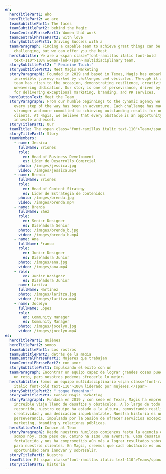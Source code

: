 ```yaml
---
en:
  heroTitlePart1: Who
  heroTitlePart2: we are
  teamSubtitlePart1: The faces
  teamSubtitlePart2: behind the Magic
  teamCentralPhrasePart1: Women that work
  teamCentralPhrasePart2: with love
  storySubtitlePart1: Driving Success with a
  teamParagraph: Finding a capable team to achieve great things can be quite
    challenging, but we can offer you the best.
  heroSubtitle: We are a <span class="font-ramillas italic font-bold
    text-110">100% women-led</span> multidisciplinary team.
  storySubtitlePart2: " Feminine Touch:"
  storySubtitlePart3: Meet Magis Marketing
  storyParagraph1: Founded in 2019 and based in Texas, Magis has embarked on an
    incredible journey marked by challenges and obstacles. Through it all, our
    team has risen to the occasion, demonstrating resilience, creativity, and
    unwavering dedication. Our story is one of perseverance, driven by a passion
    for delivering exceptional marketing, branding, and PR services.
  heroButtonText: Meet the Team
  storyParagraph2: From our humble beginnings to the dynamic agency we are today,
    every step of the way has been an adventure. Each challenge has made us
    stronger and more committed to achieving outstanding results for our
    clients. At Magis, we believe that every obstacle is an opportunity to
    innovate and excel.
  storyTitlePart1: Our
  teamTitle: The <span class="font-ramillas italic text-110">Team</span>
  storyTitlePart2: Story
  teamMembers:
    - name: Jessica
      fullName: Briones
      role:
        en: Head of Business Development
        es: Líder de Desarrollo Comercial
      photo: /images/jessica.jpg
      video: /images/jessica.mp4
    - name: Brenda
      fullName: Briones
      role:
        en: Head of Content Strategy
        es: Líder de Estrategia de Contenidos
      photo: /images/brenda.jpg
      video: /images/brenda.mp4
    - name: Brenda
      fullName: Báez
      role:
        en: Senior Designer
        es: Diseñadora Senior
      photo: /images/brenda_b.jpg
      video: /images/brenda_b.mp4
    - name: Ana
      fullName: Franco
      role:
        en: Junior Designer
        es: Diseñadora Junior
      photo: /images/ana.jpg
      video: /images/ana.mp4
    - role:
        en: Junior Designer
        es: Diseñadora Junior
      name: Laritza
      fullName: Martínez
      photo: /images/laritza.jpg
      video: /images/laritza.mp4
    - name: Jocelyn
      fullName: López
      role:
        en: Community Manager
        es: Community Manager
      photo: /images/jocelyn.jpg
      video: /images/jocelyn.mp4
es:
  heroTitlePart1: Quiénes
  heroTitlePart2: somos
  teamSubtitlePart1: Los rostros
  teamSubtitlePart2: detrás de la magia
  teamCentralPhrasePart1: Mujeres que trabajan
  teamCentralPhrasePart2: con amor
  storySubtitlePart1: Impulsando el éxito con un
  teamParagraph: Encontrar un equipo capaz de lograr grandes cosas puede ser todo
    un reto, pero nosotros podemos ofrecerle lo mejor.
  heroSubtitle: Somos un equipo multidisciplinario <span class="font-ramillas
    italic font-bold text-110">100% liderado por mujeres.</span>
  storySubtitlePart2: " toque femenino:"
  storySubtitlePart3: Conoce Magis Marketing
  storyParagraph1: Fundada en 2019 y con sede en Texas, Magis ha emprendido un
    increíble viaje lleno de desafíos y obstáculos. A lo largo de todo este
    recorrido, nuestro equipo ha estado a la altura, demostrando resiliencia,
    creatividad y una dedicación inquebrantable. Nuestra historia es una de
    perseverancia, impulsada por la pasión de ofrecer servicios excepcionales de
    marketing, branding y relaciones públicas.
  heroButtonText: Conoce al Team
  storyParagraph2: Desde nuestros humildes comienzos hasta la agencia dinámica que
    somos hoy, cada paso del camino ha sido una aventura. Cada desafío nos ha
    fortalecido y nos ha comprometido aún más a lograr resultados sobresalientes
    para nuestros clientes. En Magis, creemos que cada obstáculo es una
    oportunidad para innovar y sobresalir.
  storyTitlePart1: Nuestra
  teamTitle: El <span class="font-ramillas italic text-110">Team</span>
  storyTitlePart2: historia
---
```

